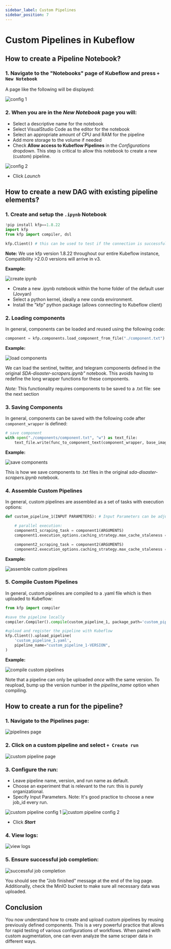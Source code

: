 ```yaml
---
sidebar_label: Custom Pipelines
sidebar_position: 7
---
```


# Custom Pipelines in Kubeflow

## How to create a Pipeline Notebook?

### 1. Navigate to the "Notebooks" page of Kubeflow and press `+ New Notebook`

A page like the following will be displayed:

![config 1](images/notebook-config-1.png)

### 2. When you are in the *New Notebook* page you will:

* Select a descriptive name for the notebook
* Select VisualStudio Code as the editor for the notebook
* Select an appropriate amount of CPU and RAM for the pipeline
* Add more storage to the volume if needed
* Check **Allow access to Kubeflow Pipelines** in the *Configurations* dropdown. This step is critical to allow this notebook to create a new (custom) pipeline. 

![config 2](images/notebook-config-2.png)

* Click *Launch*


## How to create a new DAG with existing pipeline elements?

### 1. Create and setup the `.ipynb` Notebook

```python
!pip install kfp==1.8.22
import kfp
from kfp import compiler, dsl

kfp.Client() # this can be used to test if the connection is successful
```

**Note:** We use kfp version 1.8.22 throughout our entire Kubeflow instance, Compatibility >2.0.0 versions will arrive in v3. 

**Example:**

![create ipynb](images/create-ipynb.png)

* Create a new .ipynb notebook within the home folder of the default user (Jovyan)
* Select a python kernel, ideally a new conda environment. 
* Install the "kfp" python package (allows connecting to Kubeflow client)

### 2. Loading components

In general, components can be loaded and reused using the following code:

```python
component = kfp.components.load_component_from_file("./component.txt")
```

**Example:**

![load components](images/loading-components.png)

We can load the sentinel, twitter, and telegram components defined in the original *SDA-disaster-scrapers.ipynb"* notebook. This avoids having to redefine the long wrapper functions for these components. 

*Note:* This functionality requires components to be saved to a .txt file: see the next section

### 3. Saving Components

In general, components can be saved with the following code after ```component_wrapper``` is defined:


```python
# save component
with open("./components/component.txt", "w") as text_file:
    text_file.write(func_to_component_text(component_wrapper, base_image="maany/mpi-sda-component:version"))

```

**Example:**

![save components](images/saving-components.png)


This is how we save components to .txt files in the original *sda-disaster-scrapers.ipynb* notebook.


### 4. Assemble Custom Pipelines

In general, custom pipelines are assembled as a set of tasks with execution options:

```python
def custom_pipeline_1(INPUT PARAMETERS): # Input Parameters can be adjusted in the Kubeflow UI

    # parallel execution:
    component1_scraping_task = component1(ARGUMENTS)
    component1.execution_options.caching_strategy.max_cache_staleness = "P0D"

    component2_scraping_task = component2(ARGUMENTS)
    component2.execution_options.caching_strategy.max_cache_staleness = "P0D"
```

**Example:**

![assemble custom pipelines](images/assemble-custom-pipeline.png)

### 5. Compile Custom Pipelines

In general, custom pipelines are compiled to a .yaml file which is then uploaded to Kubeflow:

```python
from kfp import compiler

#save the pipeline locally
compiler.Compiler().compile(custom_pipeline_1, package_path='custom_pipeline_1.yaml') 

#upload and register the pipeline with Kubeflow
kfp.Client().upload_pipeline(
    'custom_pipeline_1.yaml',
    pipeline_name="custom_pipeline_1-VERSION",
)

```

**Example:**

![compile custom pipelines](images/compile-custom-pipeline.png)

Note that a pipeline can only be uploaded *once* with the same version. To reupload, bump up the version number in the *pipeline_name* option when compiling. 


## How to create a run for the pipeline?

### 1. Navigate to the Pipelines page:

![pipelines page](images/pipelines-page.png)

### 2. Click on a custom pipeline and select `+ Create run`

![custom pipeline page](images/custom-pipeline-page.png)

### 3. Configure the run:

* Leave pipeline name, version, and run name as default.
* Choose an experiment that is relevant to the run: this is purely organizational.
* Specify Input Parameters. Note: It's good practice to choose a new job_id every run. 

![custom pipeline config 1](images/custom-pipeline-config-1.png)
![custom pipeline config 2](images/custom-pipeline-config-2.png)

* Click ***Start***

### 4. View logs:

![view logs](images/view-logs.png)

### 5. Ensure successful job completion:

![successful job completion](images/successful-job-completion.png)

You should see the "Job finished" message at the end of the log page. Additionally, check the MinIO bucket to make sure all necessary data was uploaded.

## Conclusion

You now understand how to create and upload custom pipelines by reusing previously defined components. This is a very powerful practice that allows for rapid testing of various configurations of workflows. When paired with custom augmentation, one can even analyze the same scraper data in different ways. 